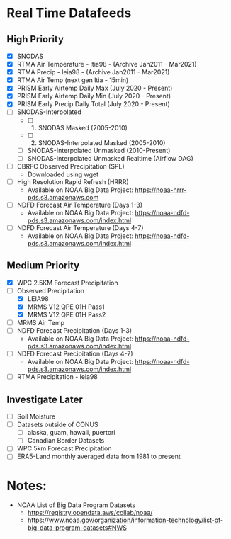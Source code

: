 # Real Time Datafeeds

## High Priority

- [x] SNODAS
- [x] RTMA Air Temperature - ltia98 - (Archive Jan2011 - Mar2021)
- [x] RTMA Precip - leia98 - (Archive Jan2011 - Mar2021)
- [x] RTMA Air Temp (next gen ltia - 15min)
- [x] PRISM Early Airtemp Daily Max (July 2020 - Present)
- [x] PRISM Early Airtemp Daily Min (July 2020 - Present)
- [x] PRISM Early Precip Daily Total (July 2020 - Present)
- [ ] SNODAS-Interpolated
  - [ ] 1. SNODAS Masked (2005-2010)
  - [ ] 2. SNODAS-Interpolated Masked (2005-2010)
  - [ ] SNODAS-Interpolated Unmasked (2010-Present)
  - [ ] SNODAS-Interpolated Unmasked Realtime (Airflow DAG)
- [ ] CBRFC Observed Precipitation (SPL)
  - Downloaded using wget
- [ ] High Resolution Rapid Refresh (HRRR)
  - Available on NOAA Big Data Project: https://noaa-hrrr-pds.s3.amazonaws.com
- [ ] NDFD Forecast Air Temperature (Days 1-3)
  - Available on NOAA Big Data Project: https://noaa-ndfd-pds.s3.amazonaws.com/index.html
- [ ] NDFD Forecast Air Temperature (Days 4-7)
  - Available on NOAA Big Data Project: https://noaa-ndfd-pds.s3.amazonaws.com/index.html

## Medium Priority

- [x] WPC 2.5KM Forecast Precipitation
- [ ] Observed Precipitation
  - [x] LEIA98
  - [x] MRMS V12 QPE 01H Pass1
  - [x] MRMS V12 QPE 01H Pass2
- [ ] MRMS Air Temp
- [ ] NDFD Forecast Precipitation (Days 1-3)
  - Available on NOAA Big Data Project: https://noaa-ndfd-pds.s3.amazonaws.com/index.html
- [ ] NDFD Forecast Precipitation (Days 4-7)
  - Available on NOAA Big Data Project: https://noaa-ndfd-pds.s3.amazonaws.com/index.html
- [ ] RTMA Precipitation - leia98

## Investigate Later

- [ ] Soil Moisture
- [ ] Datasets outside of CONUS
  - [ ] alaska, guam, hawaii, puertori
  - [ ] Canadian Border Datasets
- [ ] WPC 5km Forecast Precipitation
- [ ] ERA5-Land monthly averaged data from 1981 to present

# Notes:

- NOAA List of Big Data Program Datasets
  - https://registry.opendata.aws/collab/noaa/
  - https://www.noaa.gov/organization/information-technology/list-of-big-data-program-datasets#NWS
